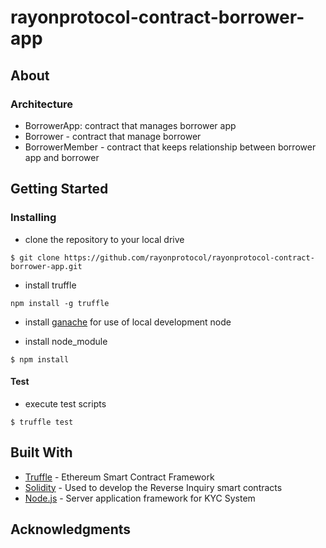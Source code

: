 # rayonprotocol-contract-borrower-app

## About
### Architecture
  - BorrowerApp: contract that manages borrower app 
  - Borrower - contract that manage borrower
  - BorrowerMember - contract that keeps relationship between borrower app and borrower

## Getting Started

### Installing

- clone the repository to your local drive

```
$ git clone https://github.com/rayonprotocol/rayonprotocol-contract-borrower-app.git
```

- install truffle

```
npm install -g truffle
```

- install [ganache](http://truffleframework.com/ganache/) for use of local development node

- install node_module

```
$ npm install 
```

#### Test

- execute test scripts

```
$ truffle test

```

## Built With
* [Truffle](https://truffleframework.com/) - Ethereum Smart Contract Framework
* [Solidity](https://github.com/ethereum/solidity) - Used to develop the Reverse Inquiry smart contracts
* [Node.js](https://nodejs.org/en/) - Server application framework for KYC System

## Acknowledgments
